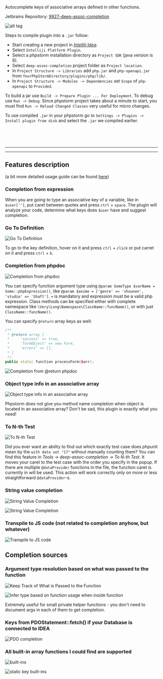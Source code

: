 Autocomplete keys of associative arrays defined in other functions.

Jetbrains Repository: [9927-deep-assoc-completion](https://plugins.jetbrains.com/plugin/9927-deep-assoc-completion)

![alt tag](https://raw.githubusercontent.com/klesun/phpstorm-deep-keys/master/imgs/screenshot.png)

Steps to compile plugin into a `.jar` follow:
- Start creating a new project in _[Intelliji Idea](https://www.jetbrains.com/idea/)_.
- Select `Intelliji Platform Plugin`.
- Select a _phpstorm_ installation directory as `Project SDK` (java version is 8).
- Select `deep-assoc-completion` project folder as `Project location`.
- In `Project Structure -> Libraries` add `php.jar` and `php-openapi.jar` from `YourPhpStormDirectory/plugins/php/lib/`.
- In `Project Structure -> Modules -> Dependencies` set `Scope` of `php-openapi` to `Provided`.

To build a jar use `Build -> Prepare Plugin ... For Deployment`. To debug use `Run -> Debug`. Since phpstorm project takes about a minute to start, you must find `Run -> Reload Changed Classes` very useful for micro changes.

To use compiled `.jar` in your phpstorm go to `Settings -> Plugins -> Install plugin from disk` and select the `.jar` we compiled earlier.

<br/>
<br/>
<br/>
<hr/>
<hr/>

## Features description

(a bit more detailed usage guide can be found [here](https://github.com/klesun/phpstorm-deep-keys/blob/master/docs/deep-keys-overview.md))

### Completion from expression
When you are going to type an associative key of a variable, like in `$user['']`, put caret between quotes and press `ctrl` + `space`. The plugin will analyze your code, determine what keys does `$user` have and suggest completion.

### Go To Definition
![Go To Definition](https://cloud.githubusercontent.com/assets/5202330/26428215/284b1988-40e9-11e7-9a44-746145c5393f.png)

To go to the key definition, hover on it and press `ctrl` + `click` or put carret on it and press `ctrl` + `b`.

### Completion from phpdoc
![Completion from phpdoc](https://cloud.githubusercontent.com/assets/5202330/26426602/0f72f554-40e2-11e7-8873-30b873310746.png)

You can specify function argument type using `@param SomeType $varName = Some::phpExpression()`, like `@param $anime = ['genre' => 'shounen', 'studio' => 'Shaft']`. `=` is mandatory and expression must be a valid php expression. Class methods can be specified either with complete namespace like `\Very\Long\Namespace\ClassName::funcName()`, or with just `ClassName::funcName()`.

You can specify `@return` array keys as well:
```cpp
/**
 * @return array [
 *     'success' => true,
 *     'formObject' => new Form,
 *     'errors' => [],
 * ]
 */
public static function processForm($arr);
```
![Completion from @return phpdoc](https://i.stack.imgur.com/vgZM9.png)

### Object type info in an associative array
![Object type info in an associative array](https://user-images.githubusercontent.com/5202330/30355696-9d6aa368-983d-11e7-8b8a-6b4f5afcee0e.png)

Phpstorm does not give you method name completion when object is located in an associative array? Don't be sad, this plugin is exactly what you need!

### To N-th Test
![To N-th Test](https://user-images.githubusercontent.com/5202330/48870020-e6310280-ede7-11e8-9a70-33b64fdcc574.png)

Did you ever want an ability to find out which exactly test case does phpunit mean by the `with data set "17"` without manually counting them? You can find this feature in _Tools -> deep-assoc-completion -> To N-th Test_. It moves your caret to the test case with the order you specify in the popup. If there are multiple `@dataProvider` functions in the file, the function caret is currently in will be used. This action will work correctly only on more or less straightforward `@dataProvider`-s.  

### String value completion
![String Value Completion](https://user-images.githubusercontent.com/5202330/48870527-e205e480-ede9-11e8-824c-750088b76fa4.png)
  
![String Value Completion](https://user-images.githubusercontent.com/5202330/48870610-2b563400-edea-11e8-93c1-c8bbd973726b.png)  

### Transpile to JS code (not related to completion anyhow, but whatever)

![Transpile to JS code](https://user-images.githubusercontent.com/5202330/51703012-293c6b80-200d-11e9-9479-e51c5f7bbfaf.png)  

## Completion sources

### Argument type resolution based on what was passed to the function
![Keep Track of What is Passed to the Function](https://user-images.githubusercontent.com/5202330/48870882-280f7800-edeb-11e8-9a72-fe66b1af1fd5.png)

![Infer type based on function usage when inside function](https://user-images.githubusercontent.com/5202330/48870975-88061e80-edeb-11e8-9501-c525a2a92e6a.png)

Extremely useful for small private helper functions - you don't need to document args in each of them to get completion.

### Keys from PDOStatement::fetch() if your Database is connected to IDEA
![PDO completion](https://user-images.githubusercontent.com/5202330/34743879-3e690ff0-f583-11e7-8dee-dd8c86b78917.png)

### All built-in array functions I could find are supported
![built-ins](https://user-images.githubusercontent.com/5202330/48871378-2e9eef00-eded-11e8-8bbc-26c9d675cbeb.png)

![static key built-ins](https://user-images.githubusercontent.com/5202330/48871517-bd137080-eded-11e8-9208-3725d81b960a.png)
